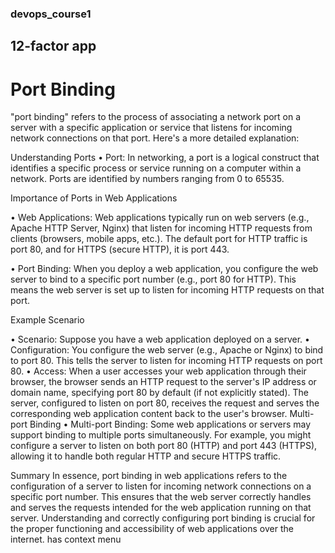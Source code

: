 ### devops_course1
## 12-factor app
# Port Binding
"port binding" refers to the process of associating a network port on a server with a specific application or service that listens for incoming network connections on that port. Here's a more detailed explanation:

Understanding Ports • Port: In networking, a port is a logical construct that identifies a specific process or service running on a computer within a network. Ports are identified by numbers ranging from 0 to 65535.

Importance of Ports in Web Applications

• Web Applications: Web applications typically run on web servers (e.g., Apache HTTP Server, Nginx) that listen for incoming HTTP requests from clients (browsers, mobile apps, etc.). The default port for HTTP traffic is port 80, and for HTTPS (secure HTTP), it is port 443.

• Port Binding: When you deploy a web application, you configure the web server to bind to a specific port number (e.g., port 80 for HTTP). This means the web server is set up to listen for incoming HTTP requests on that port.

Example Scenario

• Scenario: Suppose you have a web application deployed on a server. • Configuration: You configure the web server (e.g., Apache or Nginx) to bind to port 80. This tells the server to listen for incoming HTTP requests on port 80. • Access: When a user accesses your web application through their browser, the browser sends an HTTP request to the server's IP address or domain name, specifying port 80 by default (if not explicitly stated). The server, configured to listen on port 80, receives the request and serves the corresponding web application content back to the user's browser. Multi-port Binding • Multi-port Binding: Some web applications or servers may support binding to multiple ports simultaneously. For example, you might configure a server to listen on both port 80 (HTTP) and port 443 (HTTPS), allowing it to handle both regular HTTP and secure HTTPS traffic.

Summary In essence, port binding in web applications refers to the configuration of a server to listen for incoming network connections on a specific port number. This ensures that the web server correctly handles and serves the requests intended for the web application running on that server. Understanding and correctly configuring port binding is crucial for the proper functioning and accessibility of web applications over the internet. has context menu
